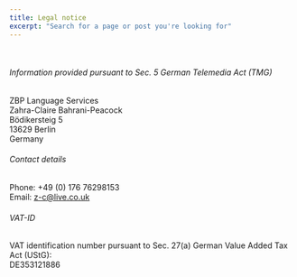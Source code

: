 ```yaml
---
title: Legal notice
excerpt: "Search for a page or post you're looking for"
---
```

<br>

###### Information provided pursuant to Sec. 5 German Telemedia Act (TMG)
ZBP Language Services
<br>Zahra-Claire Bahrani-Peacock
<br>Bödikersteig 5
<br>13629 Berlin
<br>Germany

###### Contact details
Phone: +49 (0) 176 76298153
<br>Email: z-c@live.co.uk

###### VAT-ID
VAT identification number pursuant to Sec. 27(a) German Value Added Tax Act (UStG):
<br>DE353121886